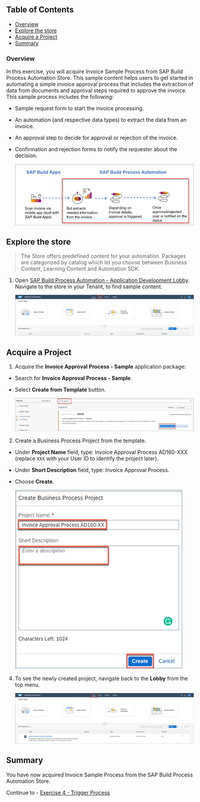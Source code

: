 ## Table of Contents
 - [Overview](#section1)
 - [Explore the store](#section2)
 - [Acquire a Project](#section3)
 - [Summary](#summary)


### Overview <a name="section1"></a>

In this exercise, you will  acquire Invoice Sample Process from SAP Build Process Automation Store.
This sample content helps users to get started in automating a simple invoice approval process that includes the extraction of data from documents and approval steps required to approve the invoice.
This sample process includes the following:
- Sample request form to start the invoice processing.
- An automation (and respective data types) to extract the data from an invoice.
- An approval step to decide for approval or rejection of the invoice.
- Confirmation and rejection forms to notify the requester about the decision.

    ![Process](./images/BusinessProcess.png)

## Explore the store <a name="section2"></a>

>The Store offers predefined content for your automation. Packages are categorized by catalog which let you choose between Business Content, Learning Content and Automation SDK.

1. Open [SAP Build Process Automation - Application Development Lobby](https://sbpa-customer-enablement-xc9jdymw.eu10.build.cloud.sap/lobby).
  Navigate to the store in your Tenant, to find sample content.

    ![03](./images/001.png)

## Acquire a Project <a name="section3"></a>

1. Acquire the **Invoice Approval Process - Sample** application package:

  - Search for **Invoice Approval Process - Sample**.
  - Select **Create from Template** button.

    ![03](./images/002.png)

2.	Create a Business Process Project from the template.

  - Under **Project Name** field, type: Invoice Approval Process AD160-XXX (replace `XXX` with your User ID to identify the project later).
  - Under **Short Description** field, type: Invoice Approval Process.
  - Choose **Create**.

    ![03](./images/003.png)

4. To see the newly created project, navigate back to the **Lobby** from the top menu.

    ![03](./images/004.png)

## Summary<a name="summary"></a>

You have now acquired Invoice Sample Process from the SAP Build Process Automation Store.

Continue to - [Exercise 4 - Trigger Process](../4_TriggerProcess/Readme.md)
